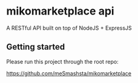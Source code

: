# mikomarketplace api

A RESTful API built on top of NodeJS + ExpressJS

## Getting started

Please run this project through the root repo:

https://github.com/meSmashsta/mikomarketplace